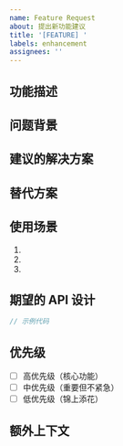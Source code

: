 ```yaml
---
name: Feature Request
about: 提出新功能建议
title: '[FEATURE] '
labels: enhancement
assignees: ''
---
```


## 功能描述

<!-- 清晰、简洁地描述你想要的功能 -->

## 问题背景

<!-- 描述这个功能要解决什么问题 -->

## 建议的解决方案

<!-- 描述你希望如何实现这个功能 -->

## 替代方案

<!-- 描述你考虑过的其他替代方案 -->

## 使用场景

<!-- 描述这个功能的使用场景 -->

1. 
2. 
3. 

## 期望的 API 设计

<!-- 如果适用，请提供期望的 API 接口设计 -->

```go
// 示例代码
```

## 优先级

<!-- 标记这个功能的重要程度 -->

- [ ] 高优先级（核心功能）
- [ ] 中优先级（重要但不紧急）
- [ ] 低优先级（锦上添花）

## 额外上下文

<!-- 添加其他相关信息、截图、参考链接等 -->

